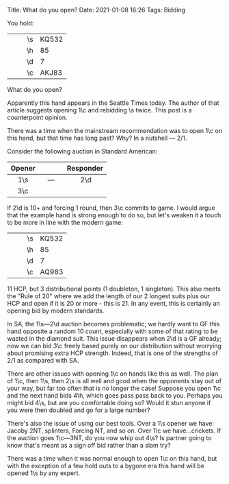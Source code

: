 Title: What do you open?
Date: 2021-01-08 16:26
Tags: Bidding

You hold:

| | | |
| ----- | -----: | -------- |
| &nbsp;&nbsp;&nbsp;&nbsp;&nbsp; | \s | KQ532 |
| &nbsp;&nbsp;&nbsp;&nbsp;&nbsp; | \h | 85 |
| &nbsp;&nbsp;&nbsp;&nbsp;&nbsp; | \d | 7 |
| &nbsp;&nbsp;&nbsp;&nbsp;&nbsp; | \c | AKJ83 |

What do you open?

Apparently this hand appears in the Seattle Times today. The author of that article suggests opening 1\c and rebidding \s twice. This post is a counterpoint opinion.

There was a time when the mainstream recommendation was to open 1\c on this hand, but that time has long past?  Why?  In a nutshell &mdash; 2/1.

Consider the following auction in Standard American:

| Opener | | Responder |
| :--------: | :------: | :--------: |
|&nbsp;&nbsp;&nbsp;1\s&nbsp;&nbsp;&nbsp;|&nbsp;&nbsp;&nbsp;&mdash;&nbsp;&nbsp;&nbsp;| &nbsp;&nbsp;&nbsp;&nbsp;2\d&nbsp;&nbsp;&nbsp;|
|&nbsp;&nbsp;&nbsp;3\c&nbsp;&nbsp;&nbsp;|  |  |


If 2\d is 10+ and forcing 1 round, then 3\c commits to game. I would argue that the example hand is strong enough to do so, but let's weaken it a touch to be more in line with the modern game:


| | | |
| ----- | -----: | -------- |
| &nbsp;&nbsp;&nbsp;&nbsp;&nbsp; | \s | KQ532 |
| &nbsp;&nbsp;&nbsp;&nbsp;&nbsp; | \h | 85 |
| &nbsp;&nbsp;&nbsp;&nbsp;&nbsp; | \d | 7 |
| &nbsp;&nbsp;&nbsp;&nbsp;&nbsp; | \c | AQ983 |

11 HCP, but 3 distributional points (1 doubleton, 1 singleton). This also meets the "Rule of 20" where we add the length of our 2 longest suits plus our HCP and open if it is 20 or more - this is 21. In any event, this is certainly an opening bid by modern standards.

In SA, the 1\s&mdash;2\d auction becomes problematic; we hardly want to GF this hand opposite a random 10 count, especially with some of that rating to be wasted in the diamond suit. This issue disappears when 2\d is a GF already; now we can bid 3\c freely based purely on our distribution without worrying about promising extra HCP strength.  Indeed, that is one of the strengths of 2/1 as compared with SA.

There are other issues with opening 1\c on hands like this as well. The plan of 1\c, then 1\s, then 2\s is all well and good when the opponents stay out of your way, but far too often that is no longer the case! Suppose you open 1\c and the next hand bids 4\h, which goes pass pass back to you. Perhaps you might bid 4\s, but are you comfortable doing so? Would it stun anyone if you were then doubled and go for a large number?

There's also the issue of using our best tools.  Over a 1\s opener we have:  Jacoby 2NT, splinters, Forcing NT, and so on. Over 1\c we have...crickets.  If the auction goes 1\c&mdash;3NT, do you now whip out 4\s? Is partner going to know that's meant as a sign off bid rather than a slam try?

There was a time when it was normal enough to open 1\c on this hand, but with the exception of a few hold outs to a bygone era this hand will be opened 1\s by any expert.
